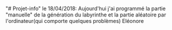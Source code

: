 "# Projet-info" 
    le 18/04/2018:
    Aujourd'hui j'ai programmé la partie "manuelle" de la génération du labyrinthe et la partie aléatoire par l'ordinateur(qui comporte quelques problèmes)
    Eléonore
